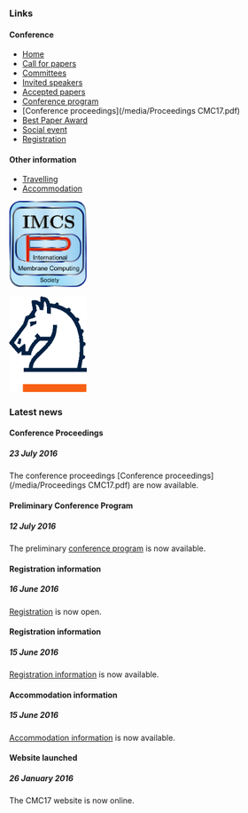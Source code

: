 ### Links

#### Conference

* [Home](/)
* [Call for papers](/call-for-papers/)
* [Committees](/committees/)
* [Invited speakers](/invited-speakers/)
* [Accepted papers](/accepted-papers/)
* [Conference program](/conference-program/)
* [Conference proceedings](/media/Proceedings CMC17.pdf)
* [Best Paper Award](/best-paper-award/)
* [Social event](/social-event/)
* [Registration](/registration/)

#### Other information

* [Travelling](/travelling/)
* [Accommodation](/accommodation/)

<img src="/media/imcs-logo.png" width="140px" title="IMCS" />

[<img src="/media/springer-logo.png" width="140px" title="Springer" />](http://www.springer.com/)

### Latest news

#### Conference Proceedings 
##### 23 July 2016
The conference proceedings [Conference proceedings](/media/Proceedings CMC17.pdf) are now available.

#### Preliminary Conference Program
##### 12 July 2016
The preliminary [conference program](/conference-program/) is now available.

#### Registration information
##### 16 June 2016
[Registration](/registration/) is now open.

#### Registration information
##### 15 June 2016
[Registration information](/registration/) is now available.

#### Accommodation information
##### 15 June 2016
[Accommodation information](/accommodation/) is now available.

#### Website launched
##### 26 January 2016
The CMC17 website is now online.
